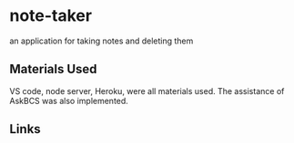 # note-taker
an application for taking notes and deleting them

## Materials Used 
VS code, node server, Heroku, were all materials used. The assistance of AskBCS was also implemented. 

## Links 